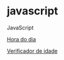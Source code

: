 # javascript
 JavaScript

 <p>
 <a href="https://joaopaulo-vs.github.io/javascript/exercicios/desafios/hora-do-dia/index.html" target="_blank">Hora do dia</a></p>
 <p>
 <a href="https://joaopaulo-vs.github.io/javascript/exercicios/desafios/verificador-de-idade/index.html" target="_blank">Verificador de idade</a>
 </p>
